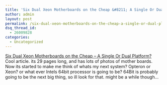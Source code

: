 ```yaml
---
title: 'Six Dual Xeon Motherboards on the Cheap &#8211; A Single Or Dual Platform?'
author: admin
layout: post
permalink: /six-dual-xeon-motherboards-on-the-cheap-a-single-or-dual-platform/
dsq_thread_id:
  - 26009828
categories:
  - Uncategorized
---
```

[Six Dual Xeon Motherboards on the Cheap &#8211; A Single Or Dual Platform?][1] Cool article. its 29 pages long, and has lots of photos of mother boards. Now its started to make me think of whats my next system? Opteron or Xeon? or what ever Intels 64bit processor is going to be? 64Bit is probably going to be the next big thing, so ill look for that. might be a while though&#8230;

 [1]: http://www20.tomshardware.com/motherboard/20040521/index.html
